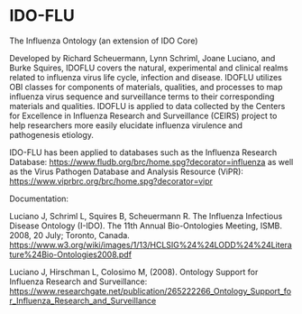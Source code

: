 # IDO-FLU
The Influenza Ontology (an extension of IDO Core)

Developed by Richard Scheuermann, Lynn Schriml, Joane Luciano, and Burke Squires, IDOFLU covers the natural, experimental and clinical realms related to influenza virus life cycle, infection and disease. IDOFLU utilizes OBI classes for components of materials, qualities, and processes to map influenza virus sequence and surveillance terms to their corresponding materials and qualities. IDOFLU is applied to data collected by the Centers for Excellence in Influenza Research and Surveillance (CEIRS) project to help researchers more easily elucidate influenza virulence and pathogenesis etiology.

IDO-FLU has been applied to databases such as the Influenza Research Database: https://www.fludb.org/brc/home.spg?decorator=influenza
as well as the Virus Pathogen Database and Analysis Resource (ViPR): https://www.viprbrc.org/brc/home.spg?decorator=vipr 

Documentation:

Luciano J, Schriml L, Squires B, Scheuermann R. The Influenza Infectious Disease Ontology (I-IDO). The 11th Annual Bio-Ontologies Meeting, ISMB. 2008, 20 July; Toronto, Canada. https://www.w3.org/wiki/images/1/13/HCLSIG%24%24LODD%24%24Literature%24Bio-Ontologies2008.pdf

Luciano J, Hirschman L, Colosimo M, (2008). Ontology Support for Influenza Research and Surveillance: https://www.researchgate.net/publication/265222266_Ontology_Support_for_Influenza_Research_and_Surveillance
